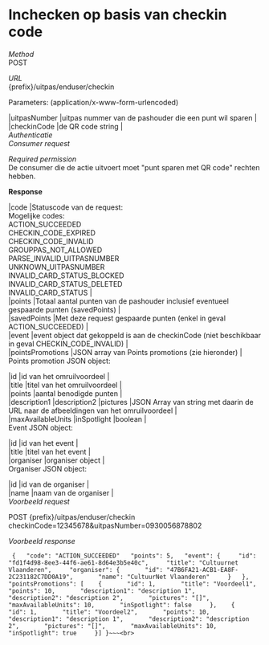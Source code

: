 ---
---

# Inchecken op basis van checkin code

_Method_  
 POST

_URL_  
 {prefix}/uitpas/enduser/checkin

Parameters: (application/x-www-form-urlencoded)

 |uitpasNumber |uitpas nummer van de pashouder die een punt wil sparen |  
 |checkinCode |de QR code string |  
_Authenticatie_  
_Consumer request_

_Required permission_  
 De consumer die de actie uitvoert moet "punt sparen met QR code" rechten hebben.

**Response**

 |code |Statuscode van de request:  
 Mogelijke codes:  
 ACTION\_SUCCEEDED  
 CHECKIN\_CODE\_EXPIRED  
 CHECKIN\_CODE\_INVALID  
 GROUPPAS\_NOT\_ALLOWED  
 PARSE\_INVALID\_UITPASNUMBER  
 UNKNOWN\_UITPASNUMBER  
 INVALID\_CARD\_STATUS\_BLOCKED  
 INVALID\_CARD\_STATUS\_DELETED  
 INVALID\_CARD\_STATUS |  
 |points |Totaal aantal punten van de pashouder inclusief eventueel gespaarde punten (savedPoints) |  
 |savedPoints |Met deze request gespaarde punten (enkel in geval ACTION\_SUCCEEDED) |  
 |event |event object dat gekoppeld is aan de checkinCode (niet beschikbaar in geval CHECKIN\_CODE\_INVALID) |  
 |pointsPromotions |JSON array van Points promotions (zie hieronder) |  
Points promotion JSON object:

 |id |id van het omruilvoordeel |  
 |title |titel van het omruilvoordeel |  
 |points |aantal benodigde punten |  
 |description1 |description2 |pictures |JSON Array van string met daarin de URL naar de afbeeldingen van het omruilvoordeel |  
 |maxAvailableUnits |inSpotlight |boolean |  
Event JSON object:

 |id |id van het event |  
 |title |titel van het event |  
 |organiser |organiser object |  
Organiser JSON object:

 |id |id van de organiser |  
 |name |naam van de organiser |  
_Voorbeeld request_

POST {prefix}/uitpas/enduser/checkin checkinCode=12345678&uitpasNumber=0930056878802

_Voorbeeld response_

~~~
 {   "code": "ACTION_SUCCEEDED"   "points": 5,   "event": {     "id": "fd1f4d98-8ee3-44f6-ae61-8d64e3b5e40c",     "title": "Cultuurnet Vlaanderen",     "organiser": {       "id": "47B6FA21-ACB1-EA8F-2C231182C7DD0A19",       "name": "CultuurNet Vlaanderen"     }   },   "pointsPromotions": [    {       "id": 1,       "title": "Voordeel1",       "points": 10,       "description1": "description 1",       "description2": "description 2",       "pictures": "[]",       "maxAvailableUnits": 10,       "inSpotlight": false     },    {       "id": 1,       "title": "Voordeel2",       "points": 10,       "description1": "description 1",       "description2": "description 2",       "pictures": "[]",       "maxAvailableUnits": 10,       "inSpotlight": true     }] }~~~<br>